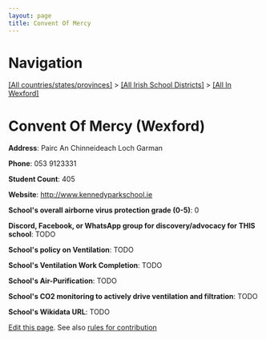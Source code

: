 ```yaml
---
layout: page
title: Convent Of Mercy
---
```

# Navigation

[[All countries/states/provinces]](../../..) > [[All Irish School Districts]](../..) > [[All In Wexford]](..)

# Convent Of Mercy (Wexford)

**Address**: Pairc An Chinneideach Loch Garman

**Phone**: 053 9123331

**Student Count**: 405

**Website**: <http://www.kennedyparkschool.ie>

**School's overall airborne virus protection grade (0-5)**: 0

**Discord, Facebook, or WhatsApp group for discovery/advocacy for THIS school**: TODO

**School's policy on Ventilation**: TODO

**School's Ventilation Work Completion**: TODO

**School's Air-Purification**: TODO

**School's CO2 monitoring to actively drive ventilation and filtration**: TODO

**School's Wikidata URL**: TODO


[Edit this page](https://github.com/ventilate-schools/Ireland/edit/main/./Wexford/Convent_Of_Mercy.md). See also [rules for contribution](../../../contribution-rules/)